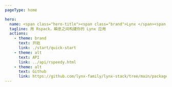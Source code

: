 ```yaml
---
pageType: home

hero:
  name: <span class="hero-title"><span class="brand">Lynx </span><span class="brand-ani">构建工具</span></span>
  tagline: 用 Rspack，瞬息之间构建你的 Lynx 应用
  actions:
    - theme: brand
      text: 开始
      link: ./start/quick-start
    - theme: alt
      text: API
      link: ../api/rspeedy.html
    - theme: alt
      text: Github
      link: https://github.com/lynx-family/lynx-stack/tree/main/packages/rspeedy
---
```

